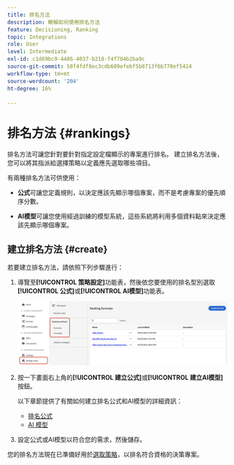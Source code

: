 ```yaml
---
title: 排名方法
description: 瞭解如何使用排名方法
feature: Decisioning, Ranking
topic: Integrations
role: User
level: Intermediate
exl-id: c1d69bc9-4486-4037-b218-f4f704b2ba9c
source-git-commit: 58f4fdf8ec3cdb609efebf5b8713f6b770ef5414
workflow-type: tm+mt
source-wordcount: '204'
ht-degree: 16%

---
```


# 排名方法 {#rankings}

排名方法可讓您針對要針對指定設定檔顯示的專案進行排名。 建立排名方法後，您可以將其指派給選擇策略以定義應先選取哪些項目。

有兩種排名方法可供使用：

* **公式**&#x200B;可讓您定義規則，以決定應該先顯示哪個專案，而不是考慮專案的優先順序分數。

* **AI模型**&#x200B;可讓您使用經過訓練的模型系統，這些系統將利用多個資料點來決定應該先顯示哪個專案。

## 建立排名方法 {#create}

若要建立排名方法，請依照下列步驟進行：

1. 導覽至&#x200B;**[!UICONTROL 策略設定]**&#x200B;功能表，然後依您要使用的排名型別選取&#x200B;**[!UICONTROL 公式]**&#x200B;或&#x200B;**[!UICONTROL AI模型]**&#x200B;功能表。

   ![](../assets/ranking-create.png)

1. 按一下畫面右上角的&#x200B;**[!UICONTROL 建立公式]**&#x200B;或&#x200B;**[!UICONTROL 建立AI模型]**&#x200B;按鈕。

   以下章節提供了有關如何建立排名公式和AI模型的詳細資訊：

   * [排名公式](ranking-formulas.md)
   * [AI 模型](ai-models.md)

1. 設定公式或AI模型以符合您的需求，然後儲存。

您的排名方法現在已準備好用於[選取策略](../selection-strategies.md)，以排名符合資格的決策專案。


